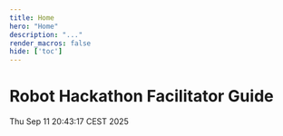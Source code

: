 ```yaml
---
title: Home
hero: "Home"
description: "..."
render_macros: false
hide: ['toc']
---
```


# Robot Hackathon Facilitator Guide

Thu Sep 11 20:43:17 CEST 2025


